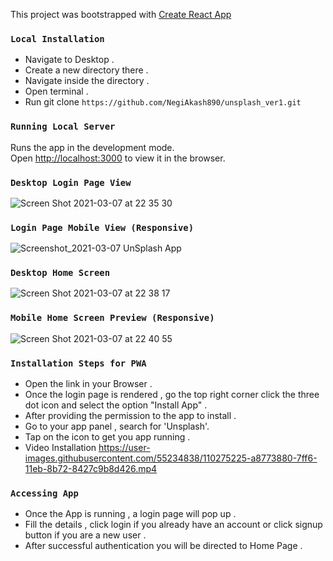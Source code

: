 

This project was bootstrapped with [Create React App](https://github.com/facebook/create-react-app) 

### `Local Installation`

- Navigate to Desktop .
- Create a new directory there . 
- Navigate inside the directory .
- Open terminal .
- Run git clone `https://github.com/NegiAkash890/unsplash_ver1.git` 



### `Running Local Server`

Runs the app in the development mode.<br />
Open [http://localhost:3000](http://localhost:3000) to view it in the browser.

### `Desktop Login Page View`
![Screen Shot 2021-03-07 at 22 35 30](https://user-images.githubusercontent.com/55234838/110248132-987b3c80-7f95-11eb-9e8e-e85b5dd10c18.png)



### `Login Page Mobile View (Responsive) `

![Screenshot_2021-03-07 UnSplash App](https://user-images.githubusercontent.com/55234838/110248016-1428b980-7f95-11eb-8c6e-cc64c115053a.png)

### `Desktop Home Screen`

![Screen Shot 2021-03-07 at 22 38 17](https://user-images.githubusercontent.com/55234838/110248201-e5f7a980-7f95-11eb-984b-f3bc1566e49c.png)

### `Mobile Home Screen Preview (Responsive) `
![Screen Shot 2021-03-07 at 22 40 55](https://user-images.githubusercontent.com/55234838/110248296-4dadf480-7f96-11eb-85ab-8cb2bfeb8343.png)


### `Installation Steps for PWA`

- Open the link in your Browser .
- Once the login page is rendered , go the  top right corner click the three dot icon and select the option "Install App" .
- After providing the permission to the app to install .
- Go to your app panel , search for 'Unsplash'.
- Tap on the icon to get you app running .
- Video Installation https://user-images.githubusercontent.com/55234838/110275225-a8773880-7ff6-11eb-8b72-8427c9b8d426.mp4

### `Accessing App`
- Once the App is running , a login page will pop up .
- Fill the details , click login if you already have an account or click signup button if you are a new user .
- After successful authentication you will be directed to Home Page .

 
